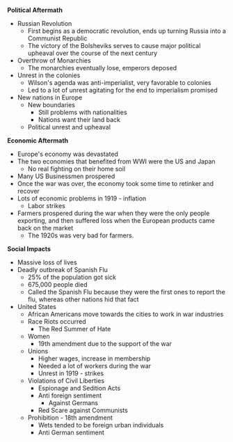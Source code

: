 **Political Aftermath**
- Russian Revolution
	- First begins as a democratic revolution, ends up turning Russia into a Communist Republic
	- The victory of the Bolsheviks serves to cause major political upheaval over the course of the next century 
- Overthrow of Monarchies
	- The monarchies eventually lose, emperors deposed
- Unrest in the colonies
	- Wilson's agenda was anti-imperialist, very favorable to colonies
	- Led to a lot of unrest agitating for the end to imperialism promised
- New nations in Europe
	- New boundaries
		- Still problems with nationalities
		- Nations want their land back
	- Political unrest and upheaval

**Economic Aftermath**
- Europe's economy was devastated
- The two economies that benefited from WWI were the US and Japan
	- No real fighting on their home soil
- Many US Businessmen prospered
- Once the war was over, the economy took some time to retinker and recover
- Lots of economic problems in 1919 - inflation
	- Labor strikes
- Farmers prospered during the war when they were the only people exporting, and then suffered loss when the European products came back on the market
	- The 1920s was very bad for farmers. 

**Social Impacts**
- Massive loss of lives
- Deadly outbreak of Spanish Flu
	- 25% of the population got sick 
	- 675,000 people died
	- Called the Spanish Flu because they were the first ones to report the flu, whereas other nations hid that fact
- United States
	- African Americans move towards the cities to work in war industries
	- Race Riots occurred
		- The Red Summer of Hate
	- Women
		- 19th amendment due to the support of the war
	- Unions
		- Higher wages, increase in membership
		- Needed a lot of workers during the war
		- Unrest in 1919 - strikes
	- Violations of Civil Liberties
		- Espionage and Sedition Acts
		- Anti foreign sentiment
			- Against Germans
		- Red Scare against Communists
	- Prohibition - 18th amendment
		- Wets tended to be foreign urban individuals
		- Anti German sentiment